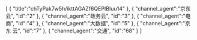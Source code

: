 [
	{
		"title":"chTyPak7w5h/ikttAGAZf6QEPIBIuu14"
	},
	{
		"channel_agent":"京东云",
		"id":"2"
	},
	{
		"channel_agent":"政务云",
		"id":"3"
	},
	{
		"channel_agent":"电商",
		"id":"4"
	},
	{
		"channel_agent":"大数据",
		"id":"5"
	},
	{
		"channel_agent":"京  东  云",
		"id":"7"
	},
	{
		"channel_agent":"交通",
		"id":"68"
	}
]